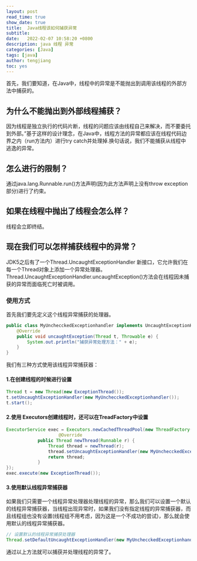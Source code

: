 ```yaml
---
layout: post
read_time: true
show_date: true
title:  Java线程该如何捕获异常
subtitle: 
date:   2022-02-07 10:58:20 +0800
description: java 线程 异常
categories: [Java]
tags: [java]
author: tengjiang
toc: yes
---
```


首先，我们要知道，在Java中，线程中的异常是不能抛出到调用该线程的外部方法中捕获的。

## 为什么不能抛出到外部线程捕获？

因为线程是独立执行的代码片断，线程的问题应该由线程自己来解决，而不要委托到外部。”基于这样的设计理念，在Java中，线程方法的异常都应该在线程代码边界之内（run方法内）进行try catch并处理掉.换句话说，我们不能捕获从线程中逃逸的异常。

## 怎么进行的限制？

通过java.lang.Runnable.run()方法声明(因为此方法声明上没有throw exception部分)进行了约束。

## 如果在线程中抛出了线程会怎么样？

线程会立即终结。

## 现在我们可以怎样捕获线程中的异常？

JDK5之后有了一个Thread.UncaughtExceptionHandler 新接口，它允许我们在每一个Thread对象上添加一个异常处理器。Thread.UncaughtExceptionHandler.uncaughtException()方法会在线程因未捕获的异常而面临死亡时被调用。

### 使用方式

首先我们要先定义这个线程异常捕获的处理器。

```java
public class MyUnchecckedExceptionhandler implements UncaughtExceptionHandler {
    @Override
    public void uncaughtException(Thread t, Throwable e) {
        System.out.println("捕获异常处理方法：" + e);
    }
}
```

我们有三种方式使用该线程异常捕获器：

#### 1.在创建线程的时候进行设置

```java
Thread t = new Thread(new ExceptionThread());
t.setUncaughtExceptionHandler(new MyUnchecckedExceptionhandler());
t.start();
```

#### 2.使用 Executors创建线程时，还可以在TreadFactory中设置

```java
ExecutorService exec = Executors.newCachedThreadPool(new ThreadFactory(){
                    @Override
            public Thread newThread(Runnable r) {
                Thread thread = newThread(r);
                thread.setUncaughtExceptionHandler(new MyUnchecckedExceptionhandler());
                return thread;
            }
});
exec.execute(new ExceptionThread());
```

#### 3.使用默认线程异常捕获器

如果我们只需要一个线程异常处理器处理线程的异常，那么我们可以设置一个默认的线程异常捕获器，当线程出现异常时，如果我们没有指定线程的异常捕获器，而且线程组也没有设置(线程组不用考虑，因为这是一个不成功的尝试)，那么就会使用默认的线程异常捕获器。

```java
// 设置默认的线程异常捕获处理器
Thread.setDefaultUncaughtExceptionHandler(new MyUnchecckedExceptionhandler());
```


通过以上方法就可以捕获并处理线程的异常了。